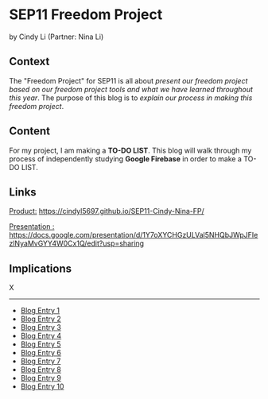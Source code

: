 # SEP11 Freedom Project
by Cindy Li (Partner: Nina Li)

## Context
The "Freedom Project" for SEP11 is all about _present our freedom project based on our freedom project tools and what we have learned throughout this year_. The purpose of this blog is to _explain our process in making this freedom project_.

## Content
For my project, I am making a **TO-DO LIST**. This blog will walk through my process of independently studying **Google Firebase** in order to make a TO-DO LIST.

## Links

[Product:](https://cindyl5697.github.io/SEP11-Cindy-Nina-FP/) https://cindyl5697.github.io/SEP11-Cindy-Nina-FP/

[Presentation :](https://docs.google.com/presentation/d/1Y7oXYCHGzULVal5NHQbJWpJFIezlNyaMvGYY4W0Cx1Q/edit?usp=sharing) https://docs.google.com/presentation/d/1Y7oXYCHGzULVal5NHQbJWpJFIezlNyaMvGYY4W0Cx1Q/edit?usp=sharing

## Implications
X

---

* [Blog Entry 1](entries/entry01.md)
* [Blog Entry 2](entries/entry02.md)
* [Blog Entry 3](entries/entry03.md)
* [Blog Entry 4](entries/entry04.md)
* [Blog Entry 5](entries/entry05.md)
* [Blog Entry 6](entries/entry06.md)
* [Blog Entry 7](entries/entry07.md)
* [Blog Entry 8](entries/entry08.md)
* [Blog Entry 9](entries/entry09.md)
* [Blog Entry 10](entries/entry10.md)
